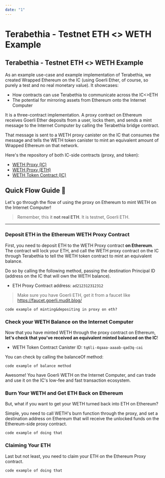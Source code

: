 ```yaml
---
date: "1"
---
```

# Terabethia - Testnet ETH <> WETH Example

## Terabethia - Testnet ETH <> WETH Example

As an example use-case and example implementation of Terabethia, we created Wrapped Ethereum on the IC (using Goerli Ether, of course, so purely a test and no real monetary value). It showcases:

- How contracts can use Terabethia to communicate across the IC<>ETH
- The potential for mirroring assets from Ethereum onto the Internet Computer

It is a three-contract implementation. A proxy contract on Ethereum receives Goerli Ether deposits from a user, locks them, and sends a mint message to the Internet Computer by calling the Terabethia bridge contract.

That message is sent to a WETH proxy canister on the IC that consumes the message and tells the WETH token canister to mint an equivalent amount of Wrapped Ethereum on that network.

Here's the repository of both IC-side contracts (proxy, and token):

- [WETH Proxy (IC)](https://github.com/Psychedelic/terabethia/blob/master/ic/w_eth/src/eth_proxy/src/lib.rs)
- [WETH Proxy (ETH)](https://github.com/Psychedelic/terabethia/blob/master/eth/contracts/EthProxy.sol)
- [WETH Token Contract (IC)](https://github.com/Psychedelic/terabethia/blob/master/ic/w_eth/src/token/token.did)


## Quick Flow Guide 🧰

Let's go through the flow of using the  proxy on Ethereum to mint WETH on the Internet Computer!

> Remember, this it **not real ETH**. It is testnet, Goerli ETH.

--- 

### Deposit ETH in the Ethereum WETH Proxy Contract

First, you need to deposit ETH to the WETH Proxy contract **on Ethereum**. The contract will lock your ETH, and call the WETH proxy contract on the IC through Terabethia to tell the WETH token contract to mint an equivalent balance.

Do so by calling the following method, passing the destination Principal ID (address on the IC that will own the WETH balance).

- ETH Proxy Contract address: `ad212312312312`

> Make sure you have Goerli ETH, get it from a faucet like https://faucet.goerli.mudit.blog/

```
code example of minting&depositing in proxy on eth?
```

### Check your WETH Balance on the Internet Computer

Now that you have minted WETH through the proxy contract on Ethereum, **let's check that you've received an equivalent minted balanced on the IC**!

- WETH Token Contract Canister ID: `tq6li-4qaaa-aaaab-qad3q-cai`

You can check by calling the balanceOf method:

```
code example of balance method
```

Awesome! You have Goerli WETH on the Internet Computer, and can trade and use it on the IC's low-fee and fast transaction ecosystem.

### Burn Your WETH and Get ETH Back on Ethereum



But, what if you want to get your WETH turned back into ETH on Ethereum?

Simple, you need to call WETH's burn function through the proxy, and set a destination address on Ethereum that will receive the unlocked funds on the Ethereum-side proxy contract.

```
code example of doing that
```

### Claiming Your ETH

Last but not least, you need to claim your ETH on the Ethereum Proxy contract.

```
code example of doing that
```